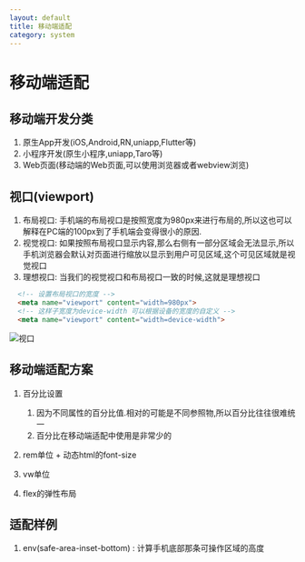 ```yaml
---
layout: default
title: 移动端适配
category: system
---
```


# 移动端适配

## 移动端开发分类
1. 原生App开发(iOS,Android,RN,uniapp,Flutter等)
2. 小程序开发(原生小程序,uniapp,Taro等)
3. Web页面(移动端的Web页面,可以使用浏览器或者webview浏览)

## 视口(viewport)
1. 布局视口: 手机端的布局视口是按照宽度为980px来进行布局的,所以这也可以解释在PC端的100px到了手机端会变得很小的原因.
2. 视觉视口: 如果按照布局视口显示内容,那么右侧有一部分区域会无法显示,所以手机浏览器会默认对页面进行缩放以显示到用户可见区域,这个可见区域就是视觉视口
3. 理想视口: 当我们的视觉视口和布局视口一致的时候,这就是理想视口

```html
  <!-- 设置布局视口的宽度 -->
  <meta name="viewport" content="width=980px">
  <!-- 这样子宽度为device-width 可以根据设备的宽度的自定义 -->
  <meta name="viewport" content="width=device-width">
```
![视口](/assets/images/2022-06-27-11-48-12.png)

## 移动端适配方案
1. 百分比设置
   1. 因为不同属性的百分比值.相对的可能是不同参照物,所以百分比往往很难统一
   2. 百分比在移动端适配中使用是非常少的

2. rem单位 + 动态html的font-size
3. vw单位
4. flex的弹性布局

## 适配样例
1. env(safe-area-inset-bottom) : 计算手机底部那条可操作区域的高度
